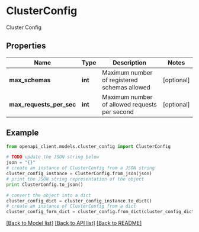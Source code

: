 # ClusterConfig

Cluster Config

## Properties
Name | Type | Description | Notes
------------ | ------------- | ------------- | -------------
**max_schemas** | **int** | Maximum number of registered schemas allowed | [optional] 
**max_requests_per_sec** | **int** | Maximum number of allowed requests per second | [optional] 

## Example

```python
from openapi_client.models.cluster_config import ClusterConfig

# TODO update the JSON string below
json = "{}"
# create an instance of ClusterConfig from a JSON string
cluster_config_instance = ClusterConfig.from_json(json)
# print the JSON string representation of the object
print ClusterConfig.to_json()

# convert the object into a dict
cluster_config_dict = cluster_config_instance.to_dict()
# create an instance of ClusterConfig from a dict
cluster_config_form_dict = cluster_config.from_dict(cluster_config_dict)
```
[[Back to Model list]](../ccloud/README.md#documentation-for-models) [[Back to API list]](../ccloud/README.md#documentation-for-api-endpoints) [[Back to README]](../ccloud/README.md)


